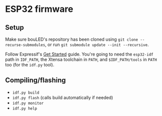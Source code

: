 # ESP32 firmware

## Setup

Make sure bouLED's repository has been cloned using
`git clone --recurse-submodules`, or run
`git submodule update --init --recursive`.

Follow Expressif's [Get Started](https://docs.espressif.com/projects/esp-idf/en/latest/get-started/index.html#)
guide. You're going to need the `esp32-idf` path in `IDF_PATH`,
the Xtensa toolchain in `PATH`, and `$IDF_PATH/tools` in `PATH`
too (for the `idf.py` tool).

## Compiling/flashing

* `idf.py build`
* `idf.py flash` (calls build automatically if needed)
* `idf.py monitor`
* `idf.py help`
